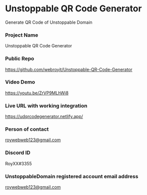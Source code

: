# Unstoppable QR Code Generator
Generate QR Code of Unstoppable Domain

### Project Name
Unstoppable QR Code Generator

### Public Repo
https://github.com/webroyit/Unstoppable-QR-Code-Generator

### Video Demo
https://youtu.be/ZrVP9MLhWi8

### Live URL with working integration
https://udqrcodegenerator.netlify.app/

### Person of contact
roywebweb123@gmail.com

### Discord ID
RoyXX#3355

### UnstoppableDomain registered account email address
roywebweb123@gmail.com